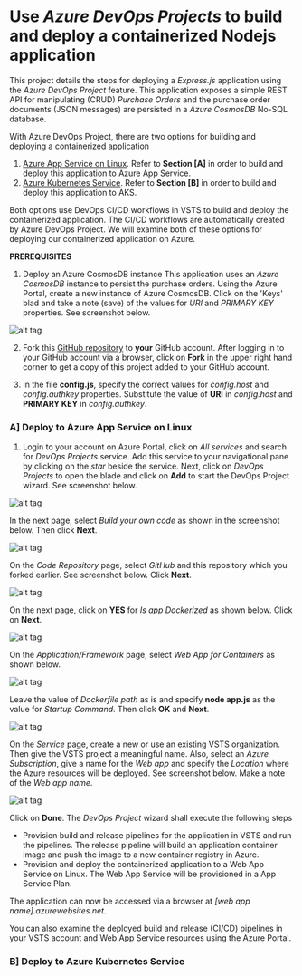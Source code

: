 # Use *Azure DevOps Projects* to build and deploy a containerized Nodejs application 
This project details the steps for deploying a *Express.js* application using the *Azure DevOps Project* feature.  This application exposes a simple REST API for manipulating (CRUD) *Purchase Orders* and the purchase order documents (JSON messages) are persisted in a *Azure CosmosDB* No-SQL database.

With Azure DevOps Project, there are two options for building and deploying a containerized application 
1.  [Azure App Service on Linux](https://docs.microsoft.com/en-us/azure/app-service/containers/app-service-linux-intro).  Refer to **Section [A]** in order to build and deploy this application to Azure App Service.
2.  [Azure Kubernetes Service](https://azure.microsoft.com/en-us/services/kubernetes-service/).  Refer to **Section [B]** in order to build and deploy this application to AKS.

Both options use DevOps CI/CD workflows in VSTS to build and deploy the containerized application.  The CI/CD workflows are automatically created by Azure DevOps Project.  We will examine both of these options for deploying our containerized application on Azure.

**PREREQUISITES**
1. Deploy an Azure CosmosDB instance
This application uses an *Azure CosmosDB* instance to persist the purchase orders.  Using the Azure Portal, create a new instance of Azure CosmosDB. Click on the 'Keys' blad and take a note (save) of the values for *URI* and *PRIMARY KEY* properties.  See screenshot below.

![alt tag](./images/P-01.PNG)

2. Fork this [GitHub repository](https://github.com/ganrad/nodejs-aks-cosmosdb-po-api) to **your** GitHub account.  After logging in to your GitHub account via a browser, click on **Fork** in the upper right hand corner to get a copy of this project added to your GitHub account.

3. In the file **config.js**, specify the correct values for *config.host* and *config.authkey* properties.  Substitute the value of **URI** in *config.host* and **PRIMARY KEY** in *config.authkey*.

### A] Deploy to Azure App Service on Linux
1. Login to your account on Azure Portal, click on *All services* and search for *DevOps Projects* service. Add this service to your navigational pane by clicking on the *star* beside the service. Next, click on *DevOps Projects* to open the blade and click on **Add** to start the DevOps Project wizard.  See screenshot below.

![alt tag](./images/A-01.PNG)

In the next page, select *Build your own code* as shown in the screenshot below.  Then click **Next**.

![alt tag](./images/A-02.PNG)

On the *Code Repository* page, select *GitHub* and this repository which you forked earlier.  See screenshot below.  Click **Next**.

![alt tag](./images/A-03.PNG)

On the next page, click on **YES** for *Is app Dockerized* as shown below.  Click on **Next**.

![alt tag](./images/A-04.PNG)

On the *Application/Framework* page, select *Web App for Containers* as shown below.

![alt tag](./images/A-05.PNG)

Leave the value of *Dockerfile path* as is and specify **node app.js** as the value for *Startup Command*.  Then click **OK** and **Next**.

![alt tag](./images/A-06.PNG)

On the *Service* page, create a new or use an existing VSTS organization.  Then give the VSTS project a meaningful name.  Also, select an *Azure Subscription*, give a name for the *Web app* and specify the *Location* where the Azure resources will be deployed. See screenshot below.  Make a note of the *Web app name*.  

![alt tag](./images/A-07.PNG)

Click on **Done**.  The *DevOps Project* wizard shall execute the following steps
- Provision build and release pipelines for the application in VSTS and run the pipelines. The release pipeline will build an application container image and push the image to a new container registry in Azure.
- Provision and deploy the containerized application to a Web App Service on Linux.  The Web App Service will be provisioned in a App Service Plan.

The application can now be accessed via a browser at *[web app name].azurewebsites.net*.

You can also examine the deployed build and release (CI/CD) pipelines in your VSTS account and Web App Service resources using the Azure Portal.

### B] Deploy to Azure Kubernetes Service
